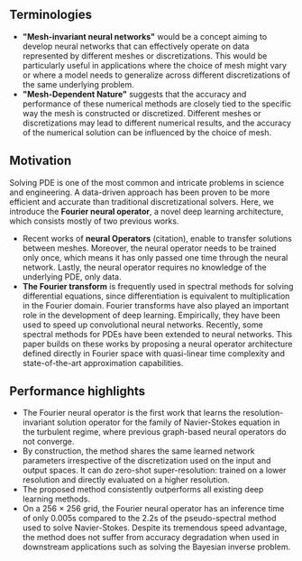 ## Terminologies

* __"Mesh-invariant neural networks"__ would be a concept aiming to develop neural networks that can effectively operate on data represented by different meshes or discretizations. This would be particularly useful in applications where the choice of mesh might vary or where a model needs to generalize across different discretizations of the same underlying problem.
* __"Mesh-Dependent Nature"__ suggests that the accuracy and performance of these numerical methods are closely tied to the specific way the mesh is constructed or discretized.
Different meshes or discretizations may lead to different numerical results, and the accuracy of the numerical solution can be influenced by the choice of mesh.

## Motivation 
Solving PDE is one of the most common and intricate problems in science and engineering. A data-driven approach has been proven to be more efficient and accurate than traditional discretizational solvers. Here, we introduce the __Fourier neural operator__, a novel deep learning architecture, which consists mostly of two previous works. 
* Recent works of __neural Operators__ (citation), enable to transfer solutions between meshes. Moreover, the neural operator needs to be trained only once, which means it has only passed one time through the neural network. Lastly, the neural operator requires no knowledge of the underlying PDE, only data. 
*  __The Fourier transform__ is frequently used in spectral methods for solving differential equations, since differentiation is equivalent to multiplication in the Fourier domain. Fourier transforms have also played an important role in the development of deep learning. Empirically, they have been used to speed up convolutional neural networks. Recently, some spectral methods for PDEs have been extended to neural networks. This paper builds on these works by proposing a neural operator architecture defined directly in Fourier space with quasi-linear time complexity and state-of-the-art approximation capabilities.
 
## Performance highlights
* The Fourier neural operator is the first work that learns the resolution-invariant solution operator
for the family of Navier-Stokes equation in the turbulent regime, where previous graph-based
neural operators do not converge.
* By construction, the method shares the same learned network parameters irrespective of the discretization used on the input and output spaces. It can do zero-shot super-resolution: trained on a lower resolution and directly evaluated on a higher resolution.
* The proposed method consistently outperforms all existing deep learning methods.
* On a 256 × 256 grid, the Fourier neural operator has an inference time of only 0.005s compared to the 2.2s of the pseudo-spectral method used to solve Navier-Stokes. Despite its tremendous speed advantage, the method does not suffer from accuracy degradation when used in downstream applications such as solving the Bayesian inverse problem.


